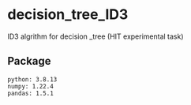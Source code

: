 # decision_tree_ID3
ID3 algrithm for decision _tree (HIT experimental task)
## Package
```
python: 3.8.13  
numpy: 1.22.4  
pandas: 1.5.1
```


